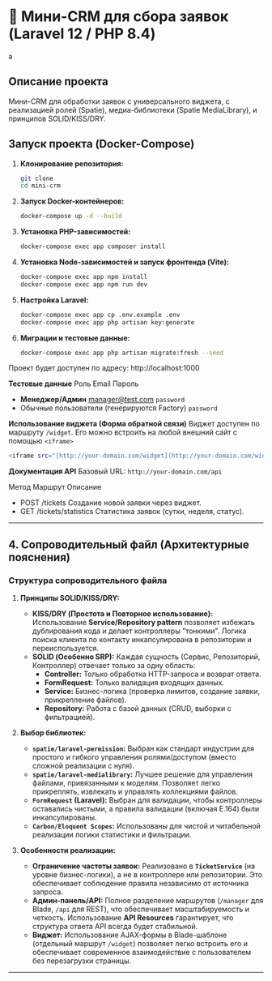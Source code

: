# 🚀 Мини-CRM для сбора заявок (Laravel 12 / PHP 8.4)
a
## Описание проекта
Мини-CRM для обработки заявок с универсального виджета, с реализацией ролей (Spatie), медиа-библиотеки (Spatie MediaLibrary), и принципов SOLID/KISS/DRY.

## Запуск проекта (Docker-Compose)

1. **Клонирование репозитория:**
   ```bash
   git clone 
   cd mini-crm
   
2. **Запуск Docker-контейнеров:**
   ```bash
   docker-compose up -d --build

3. **Установка PHP-зависимостей:**
   ```bash
   docker-compose exec app composer install
   
4. **Установка Node-зависимостей и запуск фронтенда (Vite):**
   ```bash
   docker-compose exec app npm install
   docker-compose exec app npm run dev

5. **Настройка Laravel:**
   ```bash
   docker-compose exec app cp .env.example .env
   docker-compose exec app php artisan key:generate
   
6. **Миграции и тестовые данные:**
    ```bash
   docker-compose exec app php artisan migrate:fresh --seed

Проект будет доступен по адресу: http://localhost:1000

**Тестовые данные**
Роль                    Email                      Пароль 
* **Менеджер/Админ**        manager@test.com       `password`
* Обычные пользователи	(генерируются Factory)	   `password`


**Использование виджета (Форма обратной связи)**
Виджет доступен по маршруту `/widget`. Его можно встроить на любой внешний сайт с помощью `<iframe>`
```bash
<iframe src="[http://your-domain.com/widget](http://your-domain.com/widget)" width="400" height="600" frameborder="0"></iframe>
```

**Документация API**
Базовый URL: `http://your-domain.com/api`

Метод	Маршрут	Описание
* POST	/tickets	Создание новой заявки через виджет.
* GET	/tickets/statistics	Статистика заявок (сутки, неделя, статус).

---

## 4. Сопроводительный файл (Архитектурные пояснения)

### Структура сопроводительного файла

1.  **Принципы SOLID/KISS/DRY:**
    * **KISS/DRY (Простота и Повторное использование):** Использование **Service/Repository pattern** позволяет избежать дублирования кода и делает контроллеры "тонкими". Логика поиска клиента по контакту инкапсулирована в репозитории и переиспользуется.
    * **SOLID (Особенно SRP):** Каждая сущность (Сервис, Репозиторий, Контроллер) отвечает только за одну область:
        * **Controller:** Только обработка HTTP-запроса и возврат ответа.
        * **FormRequest:** Только валидация входящих данных.
        * **Service:** Бизнес-логика (проверка лимитов, создание заявки, прикрепление файлов).
        * **Repository:** Работа с базой данных (CRUD, выборки с фильтрацией).

2.  **Выбор библиотек:**
    * **`spatie/laravel-permission`:** Выбран как стандарт индустрии для простого и гибкого управления ролями/доступом (вместо сложной реализации с нуля).
    * **`spatie/laravel-medialibrary`:** Лучшее решение для управления файлами, привязанными к моделям. Позволяет легко прикреплять, извлекать и управлять коллекциями файлов.
    * **`FormRequest` (Laravel):** Выбран для валидации, чтобы контроллеры оставались чистыми, а правила валидации (включая E.164) были инкапсулированы.
    * **`Carbon/Eloquent Scopes`:** Использованы для чистой и читабельной реализации логики статистики и фильтрации.

3.  **Особенности реализации:**
    * **Ограничение частоты заявок:** Реализовано в **`TicketService`** (на уровне бизнес-логики), а не в контроллере или репозитории. Это обеспечивает соблюдение правила независимо от источника запроса.
    * **Админ-панель/API:** Полное разделение маршрутов (`/manager` для Blade, `/api` для REST), что обеспечивает масштабируемость и четкость. Использование **API Resources** гарантирует, что структура ответа API всегда будет стабильной.
    * **Виджет:** Использование AJAX-формы в Blade-шаблоне (отдельный маршрут `/widget`) позволяет легко встроить его и обеспечивает современное взаимодействие с пользователем без перезагрузки страницы.

---
